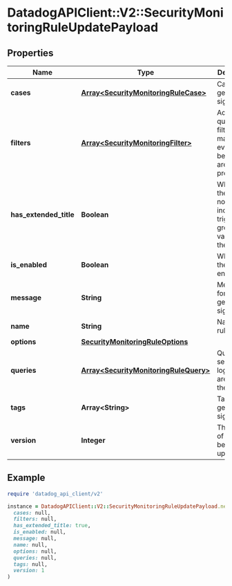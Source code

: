 # DatadogAPIClient::V2::SecurityMonitoringRuleUpdatePayload

## Properties

| Name                   | Type                                                                           | Description                                                                      | Notes      |
| ---------------------- | ------------------------------------------------------------------------------ | -------------------------------------------------------------------------------- | ---------- |
| **cases**              | [**Array&lt;SecurityMonitoringRuleCase&gt;**](SecurityMonitoringRuleCase.md)   | Cases for generating signals.                                                    | [optional] |
| **filters**            | [**Array&lt;SecurityMonitoringFilter&gt;**](SecurityMonitoringFilter.md)       | Additional queries to filter matched events before they are processed.           | [optional] |
| **has_extended_title** | **Boolean**                                                                    | Whether the notifications include the triggering group-by values in their title. | [optional] |
| **is_enabled**         | **Boolean**                                                                    | Whether the rule is enabled.                                                     | [optional] |
| **message**            | **String**                                                                     | Message for generated signals.                                                   | [optional] |
| **name**               | **String**                                                                     | Name of the rule.                                                                | [optional] |
| **options**            | [**SecurityMonitoringRuleOptions**](SecurityMonitoringRuleOptions.md)          |                                                                                  | [optional] |
| **queries**            | [**Array&lt;SecurityMonitoringRuleQuery&gt;**](SecurityMonitoringRuleQuery.md) | Queries for selecting logs which are part of the rule.                           | [optional] |
| **tags**               | **Array&lt;String&gt;**                                                        | Tags for generated signals.                                                      | [optional] |
| **version**            | **Integer**                                                                    | The version of the rule being updated.                                           | [optional] |

## Example

```ruby
require 'datadog_api_client/v2'

instance = DatadogAPIClient::V2::SecurityMonitoringRuleUpdatePayload.new(
  cases: null,
  filters: null,
  has_extended_title: true,
  is_enabled: null,
  message: null,
  name: null,
  options: null,
  queries: null,
  tags: null,
  version: 1
)
```
